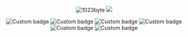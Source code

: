 <div align=center>

![1023byte](https://github-readme-stats.vercel.app/api?username=1023byte&theme=dark&show_icons=true)
![](https://activity-graph.herokuapp.com/graph?username=dongyuanwai&theme=dracula)

![Custom badge](https://img.shields.io/badge/CSS-入门-red)
![Custom badge](https://img.shields.io/badge/JavaScript-入门-yellow)
![Custom badge](https://img.shields.io/badge/VUE2-入门-brightgreen)
![Custom badge](https://img.shields.io/badge/VUE3-入门-green)
![Custom badge](https://img.shields.io/badge/Webpack-入门-brightgreen)
![Custom badge](https://img.shields.io/badge/Vite-入门-brightgreen)

 
 

</div>

